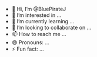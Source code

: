 - 👋 Hi, I’m @BluePirateJ
- 👀 I’m interested in ...
- 🌱 I’m currently learning ...
- 💞️ I’m looking to collaborate on ...
- 📫 How to reach me ...
- 😄 Pronouns: ...
- ⚡ Fun fact: ...

<!---
BluePirateJ/BluePirateJ is a ✨ special ✨ repository because its `README.md` (this file) appears on your GitHub profile.
You can click the Preview link to take a look at your changes.
--->
